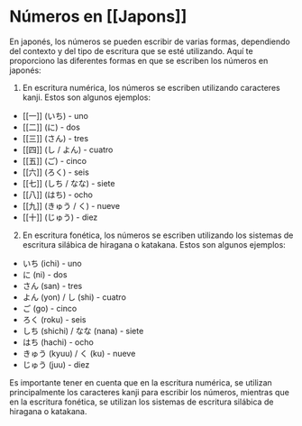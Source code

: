 # Números en [[Japons]]

En japonés, los números se pueden escribir de varias formas, dependiendo del contexto y del tipo de escritura que se esté utilizando. Aquí te proporciono las diferentes formas en que se escriben los números en japonés:

1.  En escritura numérica, los números se escriben utilizando caracteres kanji. Estos son algunos ejemplos:

-   [[一]] (いち) - uno
-   [[二]] (に) - dos
-   [[三]] (さん) - tres
-   [[四]] (し / よん) - cuatro
-   [[五]] (ご) - cinco
-   [[六]] (ろく) - seis
-   [[七]] (しち / なな) - siete
-   [[八]] (はち) - ocho
-   [[九]] (きゅう / く) - nueve
-   [[十]] (じゅう) - diez

2.  En escritura fonética, los números se escriben utilizando los sistemas de escritura silábica de hiragana o katakana. Estos son algunos ejemplos:

-   いち (ichi) - uno
-   に (ni) - dos
-   さん (san) - tres
-   よん (yon) / し (shi) - cuatro
-   ご (go) - cinco
-   ろく (roku) - seis
-   しち (shichi) / なな (nana) - siete
-   はち (hachi) - ocho
-   きゅう (kyuu) / く (ku) - nueve
-   じゅう (juu) - diez

Es importante tener en cuenta que en la escritura numérica, se utilizan principalmente los caracteres kanji para escribir los números, mientras que en la escritura fonética, se utilizan los sistemas de escritura silábica de hiragana o katakana.